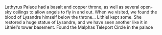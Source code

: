 Lathyrus Palace had a basalt and copper throne, as well as several open-sky ceilings to allow angels to fly in and out. When we visited, we found the blood of Lysandre himself below the throne... Lithiel kept some. She restored a huge statue of Lysandre, and we have seen another like it in Lithiel's tower basement.
Found the Malphas Teleport Circle in the palace